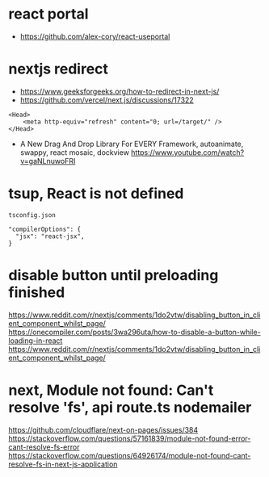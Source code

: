 # react portal

- https://github.com/alex-cory/react-useportal

# nextjs redirect

- https://www.geeksforgeeks.org/how-to-redirect-in-next-js/
- https://github.com/vercel/next.js/discussions/17322

```
<Head>
    <meta http-equiv="refresh" content="0; url=/target/" />
</Head>
```

- A New Drag And Drop Library For EVERY Framework, autoanimate, swappy, react mosaic, dockview
  https://www.youtube.com/watch?v=gaNLnuwoFRI

# tsup, React is not defined

`tsconfig.json`

```
"compilerOptions": {
  "jsx": "react-jsx",
}
```

# disable button until preloading finished

https://www.reddit.com/r/nextjs/comments/1do2vtw/disabling_button_in_client_component_whilst_page/
https://onecompiler.com/posts/3wa296uta/how-to-disable-a-button-while-loading-in-react
https://www.reddit.com/r/nextjs/comments/1do2vtw/disabling_button_in_client_component_whilst_page/


# next, Module not found: Can't resolve 'fs', api route.ts nodemailer 
https://github.com/cloudflare/next-on-pages/issues/384
https://stackoverflow.com/questions/57161839/module-not-found-error-cant-resolve-fs-error
https://stackoverflow.com/questions/64926174/module-not-found-cant-resolve-fs-in-next-js-application
